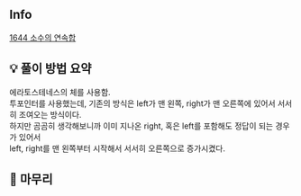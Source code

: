## Info
[1644 소수의 연속합](https://www.acmicpc.net/problem/1644)

## 💡 풀이 방법 요약
에라토스테네스의 체를 사용함.  
투포인터를 사용했는데, 기존의 방식은 left가 맨 왼쪽, right가 맨 오른쪽에 있어서 서서히 조여오는 방식이다.  
하지만 곰곰히 생각해보니까 이미 지나온 right, 혹은 left를 포함해도 정답이 되는 경우가 있어서  
left, right를 맨 왼쪽부터 시작해서 서서히 오른쪽으로 증가시켰다.  


## 🙂 마무리

